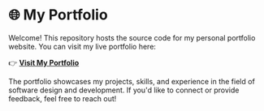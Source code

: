# 🌐 My Portfolio

Welcome! This repository hosts the source code for my personal portfolio website. You can visit my live portfolio here:

👉 **[Visit My Portfolio](https://pralaykdas.github.io/)**

The portfolio showcases my projects, skills, and experience in the field of software design and development. If you'd
like to connect or provide feedback, feel free to reach out!
